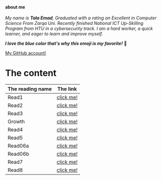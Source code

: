 #### about me

*My name is **Tala Emad**, Graduated with a rating an Excellent in Computer Science From Zarqa Uni.  Recently finished National ICT Up-Skilling Program from HTU in a cybersecurity track. I am a hard worker, a quick learner, and eager to learn and improve myself.*

***I love the blue color that's why this emoji is my favorite!***  :blue_heart:

[My GitHub account!](https://github.com/talaemad)

# The content

The reading name | The link
-----------------|----------- 
Read1 | [click me!](https://talaemad.github.io/reading-notes/Read1)
Read2| [click me!](https://talaemad.github.io/reading-notes/Read2)
Read3 | [click me!](https://talaemad.github.io/reading-notes/Read3)
Growth | [click me!](https://talaemad.github.io/reading-notes/Growth)
Read4 | [click me!](https://talaemad.github.io/reading-notes/Read4)
Read5 | [click me!](https://talaemad.github.io/reading-notes/Read5)
Read06a | [click me!](https://talaemad.github.io/reading-notes/Read06a)
Read06b | [click me!](https://talaemad.github.io/reading-notes/Read06b)
Read7 | [click me!](https://talaemad.github.io/reading-notes/Read7)
Read8 | [click me!](https://talaemad.github.io/reading-notes/Read8)
